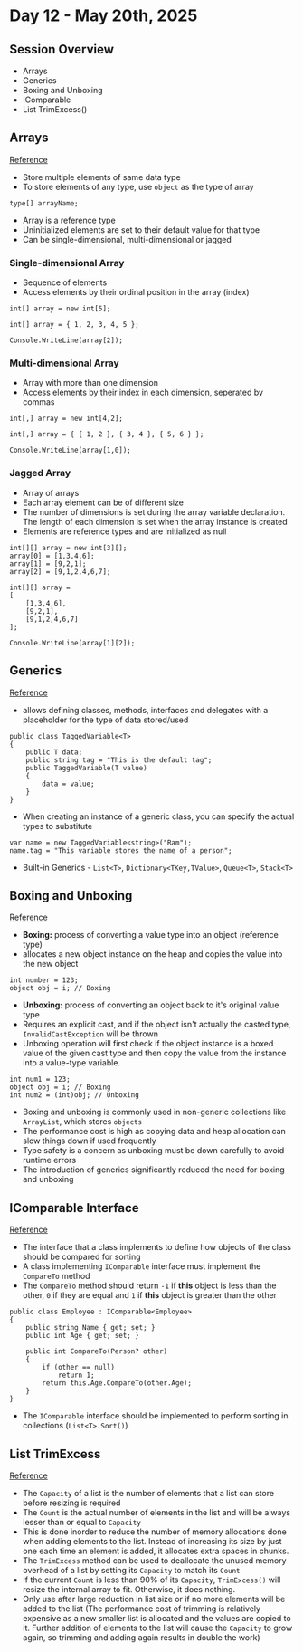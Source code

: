 # Day 12 - May 20th, 2025
## Session Overview
- Arrays
- Generics
- Boxing and Unboxing
- IComparable
- List TrimExcess()

## Arrays
[Reference](https://learn.microsoft.com/en-us/dotnet/csharp/language-reference/builtin-types/arrays)
- Store multiple elements of same data type
- To store elements of any type, use `object` as the type of array
```
type[] arrayName;
```
- Array is a reference type
- Uninitialized elements are set to their default value for that type
- Can be single-dimensional, multi-dimensional or jagged

### Single-dimensional Array
- Sequence of elements
- Access elements by their ordinal position in the array (index)
```
int[] array = new int[5];

int[] array = { 1, 2, 3, 4, 5 };

Console.WriteLine(array[2]);
```
### Multi-dimensional Array
- Array with more than one dimension
- Access elements by their index in each dimension, seperated by commas
```
int[,] array = new int[4,2];

int[,] array = { { 1, 2 }, { 3, 4 }, { 5, 6 } };

Console.WriteLine(array[1,0]);
```
### Jagged Array
- Array of arrays
- Each array element can be of different size
- The number of dimensions is set during the array variable declaration. The length of each dimension is set when the array instance is created
- Elements are reference types and are initialized as null
```
int[][] array = new int[3][];
array[0] = [1,3,4,6];
array[1] = [9,2,1];
array[2] = [9,1,2,4,6,7];

int[][] array = 
[
	[1,3,4,6],
	[9,2,1],
	[9,1,2,4,6,7]
];

Console.WriteLine(array[1][2]);
```

## Generics
[Reference](https://learn.microsoft.com/en-us/dotnet/standard/generics/)
- allows defining classes, methods, interfaces and delegates with a placeholder for the type of data stored/used
```
public class TaggedVariable<T>
{
    public T data;
    public string tag = "This is the default tag";
    public TaggedVariable(T value)
    {
        data = value;
    }
}
```
- When creating an instance of a generic class, you can specify the actual types to substitute
```
var name = new TaggedVariable<string>("Ram");
name.tag = "This variable stores the name of a person";
```
- Built-in Generics - `List<T>`, `Dictionary<TKey,TValue>`, `Queue<T>`, `Stack<T>`

## Boxing and Unboxing
[Reference](https://learn.microsoft.com/en-us/dotnet/csharp/programming-guide/types/boxing-and-unboxing)
- **Boxing:** process of converting a value type into an object (reference type)
- allocates a new object instance on the heap and copies the value into the new object
```
int number = 123;
object obj = i; // Boxing
```
- **Unboxing:** process of converting an object back to it's original value type
- Requires an explicit cast, and if the object isn't actually the casted type, `InvalidCastException` will be thrown
- Unboxing operation will first check if the object instance is a boxed value of the given cast type and then copy the value from the instance into a value-type variable.
```
int num1 = 123;
object obj = i; // Boxing
int num2 = (int)obj; // Unboxing
```
- Boxing and unboxing is commonly used in non-generic collections like `ArrayList`, which stores `objects`
- The performance cost is high as copying data and heap allocation can slow things down if used frequently
- Type safety is a concern as unboxing must be down carefully to avoid runtime errors
- The introduction of generics significantly reduced the need for boxing and unboxing

## IComparable Interface
[Reference](https://learn.microsoft.com/en-us/dotnet/api/system.icomparable-1?view=net-9.0)
- The interface that a class implements to define how objects of the class should be compared for sorting
- A class implementing `IComparable` interface must implement the `CompareTo` method
- The `CompareTo` method should return `-1` if **this** object is less than the other, `0` if they are equal and `1` if **this** object is greater than the other
```
public class Employee : IComparable<Employee>
{
    public string Name { get; set; }
    public int Age { get; set; }
    
    public int CompareTo(Person? other)
    {
        if (other == null)
            return 1;
        return this.Age.CompareTo(other.Age);
    }
}
```
- The `IComparable` interface should be implemented to perform sorting in collections (`List<T>.Sort()`)

## List TrimExcess
[Reference](https://learn.microsoft.com/en-us/dotnet/api/system.collections.generic.list-1.trimexcess?view=net-9.0)
- The `Capacity` of a list is the number of elements that a list can store before resizing is required
- The `Count` is the actual number of elements in the list and will be always lesser than or equal to `Capacity`
- This is done inorder to reduce the number of memory allocations done when adding elements to the list. Instead of increasing its size by just one each time an element is added, it allocates extra spaces in chunks.
- The `TrimExcess` method can be used to deallocate the unused memory overhead of a list by setting its `Capacity` to match its `Count`
- If the current `Count` is less than 90% of its `Capacity`, `TrimExcess()` will resize the internal array to fit. Otherwise, it does nothing.
- Only use after large reduction in list size or if no more elements will be added to the list (The performance cost of trimming is relatively expensive as a new smaller list is allocated and the values are copied to it. Further addition of elements to the list will cause the `Capacity` to grow again, so trimming and adding again results in double the work)